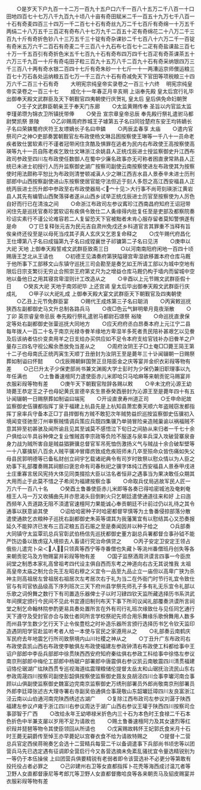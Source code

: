 <!-- { "loadSidebar": true } -->
　　○是岁天下户九百一十二万一百九十五户口六千一百八十五万二千八百一十口田地四百七十七万八千九百九十顷八十亩有奇田赋米二千一百五十九万七千八百一十石有奇麦四百三十四万一千二百七十石有奇丝九万二千七百斤有奇绵一十万五千两绢二十八万五千三百疋有奇布八十七万九千二百五十疋有奇绵花二十八万二千三百九十斤有奇折色钞八十三万五千三十锭有奇杂课钞二千七百八十六万二千一百锭有奇米五万六千二百石有奇麦二千三百八十九石布七百七十二疋有奇盐课盐三百七十万一千五百引有奇折色米五千七百九十石有奇布四万四千七百疋有奇茶课茶五十六万三千九百一十斤有奇屯田子粒三百九十五万八千二百九十石有奇采纳银四万三千三百八十两有奇水银二百四十七斤有奇朱砂一十七斤一十一两漕运京师儧运粮三百七十万石各处运纳粮五百七万一千三百六十石有奇减免天下官田等项税粮三十四万六千二百三十石有奇
　　大明宪宗纯皇帝实录卷之一百三十六终
　明宪宗纯皇帝实录卷之一百三十七
　　成化十一年春正月辛亥朔  上诣奉先殿  皇太后宫行礼毕出御奉天殿文武群臣及天下朝觐官四夷朝使行庆贺礼  皇太后  皇后俱免命妇朝贺
　　○壬子文武群臣朝亲王于奉天门东廊
　　○太监黄赐传奉  圣旨以内官监太监李瑾弟瓒为锦衣卫所镇抚带俸
　　○癸丑  宣宗章皇帝忌辰  奉先殿行祭礼遣驸马都尉樊凯祭  景陵
　　○乙卯赐周府胙城王子壉第五子名曰同铨楚府东安王均钸嫡长子名曰荣鏔蜀府庆符王友墂嫡长子名曰申鏻
　　○丙辰孟春享  太庙
　　○遣内官祭司户之神○吏部奏罢朝觐官左布政使杨文琳吕囦按察使王琳等一千八十一员命老疾者致仕罢软素行不谨者冠带闲住贪酷及惧罪在逃者为民内右布政使王高按察使高瑛等九十一员自陈老疾乞致仕文琳浙江余姚县人正统戊辰进士授监察御史升江西布政司参政至四川左布政使任数御人在蜀中少廉名政事亦无可称者囦直隶常熟县人正统已未进士初授行人历升监察御史湖广按察司副使云南按察使进左布政使其为按察使时用法颇称平恕比为布政则清誉顿减滇人少之琳江西吉水县人景泰辛未进士历刑部郎中山西按察副使进山东按察使居官能守法但近于刻人多怨之高江西安福县人正统丙辰进士历升郎中参政至右布政使器局＜宀十见＞大行事不尚苛刻瑛浙江黄岩县人其先有编管山西聚落驿者遂从山西乡试举正统戊辰进士历官至按察使为人厉色自好而行已在清浊之间
　　○命浙江布政司左参议寗珍江西南昌府知府王诏冠带闲住先是巡抚官奏珍罢软诏有疾俱令致仕二人夤缘得内批复任至是吏部及都察院奏珍诏实素行不谨公论难容若二人复留恐天下官被黜者未肯心服存留者莫知警惧遂有是命
　　○丁巳复释张元吉为民元吉自肃州免戍还乡科道官言其罪重不当释有旨俟亲终还役至是以母死当戍其子真人玄庆又乞恩复命释之
　　○戊午赐代府昌化王仕墰第八子名曰成锱第九子名曰成镗襄世子祁镛第二子名曰见淓
　　○庚申以大祀  天地  上御奉天殿誓戒文武群臣致斋三日
　　○以河南南阳府闲地一百四十顷赐唐王芝北从王请也
　　○初德王见潾奏府第狭隘寝宫卑湿欲移置本府仓库马厩于他所事下工部移文山东镇守巡抚三司会勘至是奏乞如王所请工部以为城中空地有限后日宗支繁衍无穷止合照崇王府第丈尺为之增益仓库马厩仍构于墙内而留城中空地以备他日之用其寝宫卑湿则计工改造从之
　　○辛酉以上元节赐文武群臣假十日
　　○癸亥大祀  天地于南郊祀毕  上还宫谒  皇太后毕出御奉天殿文武群臣行庆成礼
　　○甲子以大祀礼成  上御奉天殿大宴文武群臣天下朝觐官及四夷朝使
　　○乙丑上元节免群臣宴
　　○赐代王成炼第三子名曰聪消
　　○丙寅敕巡抚狭西左副都御史马文升总制各路兵马
　　○夜□色云气鲜明晕月竟夜渐散
　　○丁卯  英宗睿皇帝忌辰  奉先殿行祭礼遣驸马都尉石璟祭  裕陵
　　○命巡抚直隶保定等处右副都御史张蓥巡抚大同地方
　　○应天府府丞白昂奏本府上元江宁二县每年拨人一百二十名于南京光禄寺餋羊缘地方卑湿羊多死者责民陪补甚艰乞以见餋及后该纳者估价变卖用羊之日支给办买供应如不足令本府支给官钱补办旧餋羊之户量存三四名守视公廨余悉放免当差从之
　　○周府汝阴王子□土奄□□薨王简王第十二子也母南氏正统丙寅生天顺丁丑册封为汝阴王至是薨年三十讣闻辍朝一日赐祭葬如制谥曰怀懿
　　○戊辰赐朝鲜国贺正旦陪臣金之庆等宴并金织衣彩叚等物有差
　　○己巳升太子少保吏部尚书兼文渊阁大学士彭时为少保仍兼旧职理事以九年任满也
　　○土鲁番速檀阿力遣使臣赤儿米即哈只马哈麻等来朝贡驼马赐宴并衣服彩叚等物有差
　　○庚午天下朝觐官陛辞各赐以敕
　　○辛未沈府沁源王幼琦薨王恭定王之子也母妃黄氏宣德辛亥生景泰癸酉册封为沁源王至是薨年四十有五讣闻辍朝一日赐祭葬如制谥曰端宪
　　○开设直隶寿州道正司
　　○壬申命祀故监察御史伍骥都指挥丁泉于福建上杭县先是上杭知县萧宏奏天顺六年盗贼窃发都指挥丁泉率兵守备本正□丁县捍御有方贼不敢犯次年贼势益炽巡按监察御史伍骥初入境闻变径驰至汀州审察贼情调兵策应兵既四集骥乃单骑冒险亲造贼巢谕以祸福贼不意其猝至初甚骇及闻所谕且见其至诚莫不感悟泣下旬日之间胁从来归者一千七十余户俱给以牛具谷种俾之复业惟贼首李宗政等负险不服遂与泉率兵深入攻破营寨泉奋身力战为贼所害自是贼益猖獗骥总督官军吊死恤伤激扬义气与贼战十余合破犁壁等一十八寨擒斩八百余人贼平骥冲冒瘴疠致成危疾班师未几卒至殒命众皆伤痛如失父母县民郭明德等已备私财创立祠宇乞载诸祀典令有司岁时致祭以慰众情以为人臣之劝事下礼部覆奏赐其祠额曰褒忠命有司春秋祀之骥字体纯江西安福县人景泰甲戌进士庄重寡言居风宪持大体见同类掇拾大臣以沽名者恒非之遇事当为果决敢任众期其大用而止于此莫不惜之子希闵为福建按察佥事
　　○命取兵仗局逃故军民人匠一万六千一百八十名
　　○癸酉土鲁番使臣赤儿米即等各奏已得哈密城池及奄剌奄檀王人马一万又收捕曲先并亦思渴头目倒剌火只乞朝廷遣使通道往来和好  上曰迤西频年入贡道路无阻不湏遣官速檀阿力果能诚心奉贡朝廷不计前过仍以礼待之其令通事以朕意谕其使
　　○诏给哈密种子时哈密都督罕慎等为土鲁番侵掠部落分散遣使通款乞衣粮种子巡抚右副都御史朱英等谓其为我藩篱宜有以慰结其心又恐奏报延久不能猝济已发布三百疋粮五百石赈之至是奏闻因并以种子给之
　　○兵部奏大同镇守太监覃玑总兵官彰武伯杨信先巡抚都御史董方副总兵署都督佥事孙钺不能严饬边备以致虏寇入境掠去人畜请行究治命俱贷之
　　○丙子安定卫安定王领占俄些儿遣完卜朵＜人＞只领真等西宁等寺番僧也失藏卜等洮州番僧班丹创失等各来朝贡驼马及方物赐宴并彩叚等物有差
　　○国子监祭酒周洪谟言四事一今臣庶祠堂之制悉本家礼高曾祖考四代设主俱自西而东考之神道向右古无其说惟我  太祖高皇帝太庙之制允合先王左昭右穆之义宜令一品至九品止立一庙但以高卑广狭为杀神主则高祖居左曾祖居右祖居次左考居次右于礼为当二在外衙门时节行礼宜令致仕官与有司官依品级高下序列班次三天下府州县学祭先师孔子多有礼无乐宜令礼部以乐歌之词佾舞之数行下有司置造乐器俾士子以时习肄四钦天监所藏选择历书系洪武年间撰定颁行今民间不见此书宜遵旧制刊布天下事下所司议闻礼部覆奏洪谟所言祠堂之制乞命翰林院参酌更易具奏处置所言在外有司行礼班次缘致仕与见任同乞通行天下遵守及受封官亦合与致仕者同所言学校祭祀先师合用乐舞缘乐歌佾舞用人数多而州县学生数少乞行天下止令俟豊稔之时补造乐器所言颁行选择历书乞令钦天监印造遇阴阳学官赴监听考者人给一本使与官民之家遵用从之
　　○礼部奏云南鹤庆军民府去年地震乞行所司致祭境内山川社稷之神从之
　　○丁丑升广东布政司右布政使袁凯山西右布政使李敏俱左布政使福建左参政钟清右布政使工科都给事中王诏户部郎中李岳兵部郎中徐贯陕西西安府知府秦纮俱右参政工科给事中徐恪左参议南京刑部郎中梅伦工部郎中杨琚户部署郎中唐震俱右参议凯云南敏震四川清贯福建诏恪伦琚湖广纮陕西贯专巡视海道纮震理粮储伦提督太岳太和山琚抚治流民山东右参政周晟四川按察司副使彭韶俱按察使监察御史聂友良胡泾四川佥事李瓛河南佥事顾以山俱副使监察御史魏富边完南京监察御史万绣刑部署员外郎尚敬南京刑部署员外郎李廷璋张述古大理寺署右寺副吴伯通俱佥事晟敬山东韶瓛廷璋四川友良富浙江泾云南以山伯通河南完陕西绣述古湖广
　　○复除江西布政司左参议刘潺于陕西福建左参议卢雍于浙江四川右参议周达于湖广山西右参议王瓘于陕西四川按察司佥事邵智于广西
　　○改给永年王幼塨禄米折色内三十石为本色时王食禄二千石本色折色中半兼支屡以岁用不足为请故也
　　○赐土鲁番速檀阿力及其女速烈等红织叚并琵琶等物令其使臣领回从所请也
　　○戊寅赐故韩怀王妃郭氏食米月十石时王薨无嗣爵传至悼王亦早薨妃以宫眷衣食不给为请故特赐之
　　○提督十二营总兵官定西侯蒋琬奏乞会选十二营精兵每营二千以备调遣事下兵部尚书顷忠等以团营兵马先已选定遇有征调即全营启行今又各营选摘未免紊乱骚扰宜令量选精锐别为一等仍于本伍操侯  上曰团营兵俱要精锐有老弱者即令该营选补不必更分等第敢有投托役占者必罪之
　　○己卯建州右卫等女直都指挥卜花秃等海西成讨温兀者等卫野人女直都督康尼等考郎兀等卫野人女直都督撒哈良等各来朝贡马及貂皮赐宴并衣服彩叚等物有差
